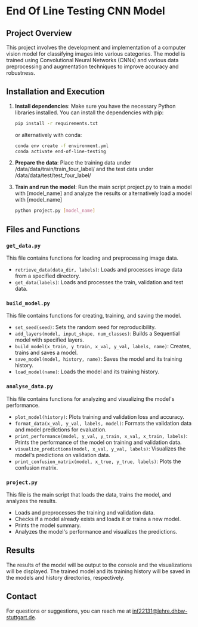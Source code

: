 # End Of Line Testing CNN Model

## Project Overview

This project involves the development and implementation of a computer vision model for classifying images into various categories. The model is trained using Convolutional Neural Networks (CNNs) and various data preprocessing and augmentation techniques to improve accuracy and robustness.

## Installation and Execution

1. **Install dependencies**:
   Make sure you have the necessary Python libraries installed. You can install the dependencies with pip:
   ```bash
   pip install -r requirements.txt
   ```
   or alternatively with conda:

    ```bash
   conda env create -f environment.yml
   conda activate end-of-line-testing
   ```

2. **Prepare the data**:
    Place the training data under /data/data/train/train_four_label/ and the test data under /data/data/test/test_four_label/
    

3. **Train and run the model**:
    Run the main script project.py to train a model with [model_name] and analyze the results or alternatively load a model with [model_name]
    ```bash
   python project.py [model_name]
   ```

## Files and Functions

### `get_data.py`

This file contains functions for loading and preprocessing image data.

- `retrieve_data(data_dir, labels)`: Loads and processes image data from a specified directory.
- `get_data(labels)`: Loads and processes the train, validation and test data.

### `build_model.py`

This file contains functions for creating, training, and saving the model.

- `set_seed(seed)`: Sets the random seed for reproducibility.
- `add_layers(model, input_shape, num_classes)`: Builds a Sequential model with specified layers.
- `build_model(x_train, y_train, x_val, y_val, labels, name)`: Creates, trains and saves a model.
- `save_model(model, history, name)`: Saves the model and its training history.
- `load_model(name)`: Loads the model and its training history.

### `analyse_data.py`

This file contains functions for analyzing and visualizing the model's performance.

- `plot_model(history)`: Plots training and validation loss and accuracy.
- `format_data(x_val, y_val, labels, model)`: Formats the validation data and model predictions for evaluation.
- `print_performance(model, y_val, y_train, x_val, x_train, labels)`: Prints the performance of the model on training and validation data.
- `visualize_predictions(model, x_val, y_val, labels)`: Visualizes the model's predictions on validation data.
- `print_confusion_matrix(model, x_true, y_true, labels)`: Plots the confusion matrix.

### `project.py`

This file is the main script that loads the data, trains the model, and analyzes the results.

- Loads and preprocesses the training and validation data.
- Checks if a model already exists and loads it or trains a new model.
- Prints the model summary.
- Analyzes the model's performance and visualizes the predictions.


## Results
The results of the model will be output to the console and the visualizations will be displayed. The trained model and its training history will be saved in the models and history directories, respectively.

## Contact
For questions or suggestions, you can reach me at inf22131@lehre.dhbw-stuttgart.de.

